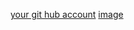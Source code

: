  [your git hub account]( https://github.com/Aniketsharda)
 [image](https://cdn.pixabay.com/photo/2015/04/23/22/00/tree-736885__480.jpg)
